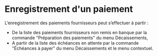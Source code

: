 # Enregistrement d'un paiement

L’enregistrement des paiements fournisseurs peut s’effectuer à partir 
 :


* De la liste des 
 paiements fournisseurs non remis en banque par la commande "Préparation 
 des paiements" du menu Décaissements,
* A partir de la 
 liste des échéances en attente par la commande "Échéances à payer" 
 du menu Décaissements et le menu contextuel.


